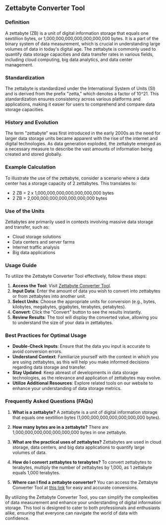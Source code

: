 ## Zettabyte Converter Tool

### Definition
A zettabyte (ZB) is a unit of digital information storage that equals one sextillion bytes, or 1,000,000,000,000,000,000,000 bytes. It is a part of the binary system of data measurement, which is crucial in understanding large volumes of data in today's digital age. The zettabyte is commonly used to quantify data storage capacities and data transfer rates in various fields, including cloud computing, big data analytics, and data center management.

### Standardization
The zettabyte is standardized under the International System of Units (SI) and is derived from the prefix "zetta," which denotes a factor of 10^21. This standardization ensures consistency across various platforms and applications, making it easier for users to comprehend and compare data storage capacities.

### History and Evolution
The term "zettabyte" was first introduced in the early 2000s as the need for larger data storage units became apparent with the rise of the internet and digital technologies. As data generation exploded, the zettabyte emerged as a necessary measure to describe the vast amounts of information being created and stored globally. 

### Example Calculation
To illustrate the use of the zettabyte, consider a scenario where a data center has a storage capacity of 2 zettabytes. This translates to:
- 2 ZB = 2 x 1,000,000,000,000,000,000,000 bytes
- 2 ZB = 2,000,000,000,000,000,000,000 bytes

### Use of the Units
Zettabytes are primarily used in contexts involving massive data storage and transfer, such as:
- Cloud storage solutions
- Data centers and server farms
- Internet traffic analysis
- Big data applications

### Usage Guide
To utilize the Zettabyte Converter Tool effectively, follow these steps:
1. **Access the Tool**: Visit [Zettabyte Converter Tool](https://www.inayam.co/unit-converter/data_storage_binary).
2. **Input Data**: Enter the amount of data you wish to convert into zettabytes or from zettabytes into another unit.
3. **Select Units**: Choose the appropriate units for conversion (e.g., bytes, kilobytes, megabytes, gigabytes, terabytes, petabytes).
4. **Convert**: Click the "Convert" button to see the results instantly.
5. **Review Results**: The tool will display the converted value, allowing you to understand the size of your data in zettabytes.

### Best Practices for Optimal Usage
- **Double-Check Inputs**: Ensure that the data you input is accurate to avoid conversion errors.
- **Understand Context**: Familiarize yourself with the context in which you are using zettabytes, as this will help you make informed decisions regarding data storage and transfer.
- **Stay Updated**: Keep abreast of developments in data storage technologies, as the relevance and application of zettabytes may evolve.
- **Utilize Additional Resources**: Explore related tools on our website to enhance your understanding of data storage metrics.

### Frequently Asked Questions (FAQs)

1. **What is a zettabyte?**
   A zettabyte is a unit of digital information storage that equals one sextillion bytes (1,000,000,000,000,000,000,000 bytes).

2. **How many bytes are in a zettabyte?**
   There are 1,000,000,000,000,000,000,000 bytes in one zettabyte.

3. **What are the practical uses of zettabytes?**
   Zettabytes are used in cloud storage, data centers, and big data applications to quantify large volumes of data.

4. **How do I convert zettabytes to terabytes?**
   To convert zettabytes to terabytes, multiply the number of zettabytes by 1,000, as 1 zettabyte equals 1,000 terabytes.

5. **Where can I find a zettabyte converter?**
   You can access the Zettabyte Converter Tool at [this link](https://www.inayam.co/unit-converter/data_storage_binary) for easy and accurate conversions. 

By utilizing the Zettabyte Converter Tool, you can simplify the complexities of data measurement and enhance your understanding of digital information storage. This tool is designed to cater to both professionals and enthusiasts alike, ensuring that everyone can navigate the world of data with confidence.